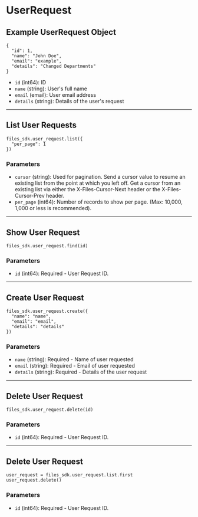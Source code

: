 # UserRequest

## Example UserRequest Object

```
{
  "id": 1,
  "name": "John Doe",
  "email": "example",
  "details": "Changed Departments"
}
```

* `id` (int64): ID
* `name` (string): User's full name
* `email` (email): User email address
* `details` (string): Details of the user's request


---

## List User Requests

```
files_sdk.user_request.list({
  "per_page": 1
})
```

### Parameters

* `cursor` (string): Used for pagination.  Send a cursor value to resume an existing list from the point at which you left off.  Get a cursor from an existing list via either the X-Files-Cursor-Next header or the X-Files-Cursor-Prev header.
* `per_page` (int64): Number of records to show per page.  (Max: 10,000, 1,000 or less is recommended).


---

## Show User Request

```
files_sdk.user_request.find(id)
```

### Parameters

* `id` (int64): Required - User Request ID.


---

## Create User Request

```
files_sdk.user_request.create({
  "name": "name",
  "email": "email",
  "details": "details"
})
```

### Parameters

* `name` (string): Required - Name of user requested
* `email` (string): Required - Email of user requested
* `details` (string): Required - Details of the user request


---

## Delete User Request

```
files_sdk.user_request.delete(id)
```

### Parameters

* `id` (int64): Required - User Request ID.


---

## Delete User Request

```
user_request = files_sdk.user_request.list.first
user_request.delete()
```

### Parameters

* `id` (int64): Required - User Request ID.
